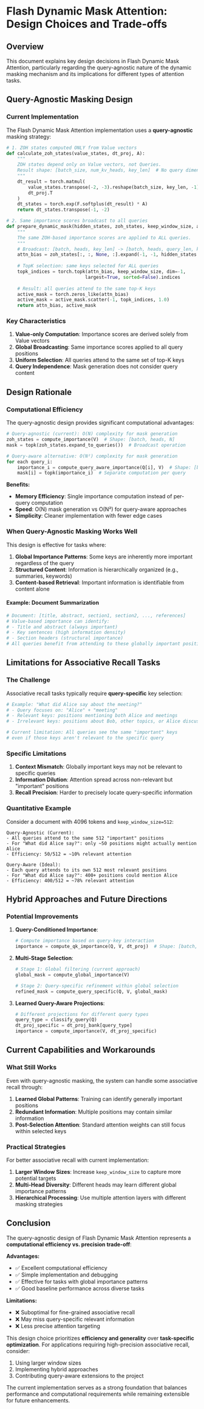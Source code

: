 # Flash Dynamic Mask Attention: Design Choices and Trade-offs

## Overview

This document explains key design decisions in Flash Dynamic Mask Attention, particularly regarding the query-agnostic nature of the dynamic masking mechanism and its implications for different types of attention tasks.

## Query-Agnostic Masking Design

### Current Implementation

The Flash Dynamic Mask Attention implementation uses a **query-agnostic** masking strategy:

```python
# 1. ZOH states computed ONLY from Value vectors
def calculate_zoh_states(value_states, dt_proj, A):
    """
    ZOH states depend only on Value vectors, not Queries.
    Result shape: [batch_size, num_kv_heads, key_len]  # No query dimension!
    """
    dt_result = torch.matmul(
        value_states.transpose(-2, -3).reshape(batch_size, key_len, -1), 
        dt_proj.T
    )
    dt_states = torch.exp(F.softplus(dt_result) * A)
    return dt_states.transpose(-1, -2)

# 2. Same importance scores broadcast to all queries
def prepare_dynamic_mask(hidden_states, zoh_states, keep_window_size, attention_mask):
    """
    The same ZOH-based importance scores are applied to ALL queries.
    """
    # Broadcast: [batch, heads, key_len] -> [batch, heads, query_len, key_len]
    attn_bias = zoh_states[:, :, None, :].expand(-1, -1, hidden_states.shape[2], -1)
    
    # TopK selection: same keys selected for ALL queries
    topk_indices = torch.topk(attn_bias, keep_window_size, dim=-1, 
                             largest=True, sorted=False).indices
    
    # Result: all queries attend to the same top-K keys
    active_mask = torch.zeros_like(attn_bias)
    active_mask = active_mask.scatter(-1, topk_indices, 1.0)
    return attn_bias, active_mask
```

### Key Characteristics

1. **Value-only Computation**: Importance scores are derived solely from Value vectors
2. **Global Broadcasting**: Same importance scores applied to all query positions
3. **Uniform Selection**: All queries attend to the same set of top-K keys
4. **Query Independence**: Mask generation does not consider query content

## Design Rationale

### Computational Efficiency

The query-agnostic design provides significant computational advantages:

```python
# Query-agnostic (current): O(N) complexity for mask generation
zoh_states = compute_importance(V)  # Shape: [batch, heads, N]
mask = topk(zoh_states.expand_to_queries())  # Broadcast operation

# Query-aware alternative: O(N²) complexity for mask generation  
for each query_i:
    importance_i = compute_query_aware_importance(Q[i], V)  # Shape: [batch, heads, N]
    mask[i] = topk(importance_i)  # Separate computation per query
```

**Benefits:**
- **Memory Efficiency**: Single importance computation instead of per-query computation
- **Speed**: O(N) mask generation vs O(N²) for query-aware approaches
- **Simplicity**: Cleaner implementation with fewer edge cases

### When Query-Agnostic Masking Works Well

This design is effective for tasks where:

1. **Global Importance Patterns**: Some keys are inherently more important regardless of the query
2. **Structured Content**: Information is hierarchically organized (e.g., summaries, keywords)
3. **Content-based Retrieval**: Important information is identifiable from content alone

#### Example: Document Summarization
```python
# Document: [title, abstract, section1, section2, ..., references]
# Value-based importance can identify:
# - Title and abstract (always important)
# - Key sentences (high information density)
# - Section headers (structural importance)
# All queries benefit from attending to these globally important positions
```

## Limitations for Associative Recall Tasks

### The Challenge

Associative recall tasks typically require **query-specific** key selection:

```python
# Example: "What did Alice say about the meeting?"
# - Query focuses on: "Alice" + "meeting"
# - Relevant keys: positions mentioning both Alice and meetings
# - Irrelevant keys: positions about Bob, other topics, or Alice discussing other topics

# Current limitation: All queries see the same "important" keys
# even if those keys aren't relevant to the specific query
```

### Specific Limitations

1. **Context Mismatch**: Globally important keys may not be relevant to specific queries
2. **Information Dilution**: Attention spread across non-relevant but "important" positions
3. **Recall Precision**: Harder to precisely locate query-specific information

### Quantitative Example

Consider a document with 4096 tokens and `keep_window_size=512`:

```
Query-Agnostic (Current):
- All queries attend to the same 512 "important" positions
- For "What did Alice say?": only ~50 positions might actually mention Alice
- Efficiency: 50/512 = ~10% relevant attention

Query-Aware (Ideal):
- Each query attends to its own 512 most relevant positions  
- For "What did Alice say?": 400+ positions could mention Alice
- Efficiency: 400/512 = ~78% relevant attention
```

## Hybrid Approaches and Future Directions

### Potential Improvements

1. **Query-Conditioned Importance**:
   ```python
   # Compute importance based on query-key interaction
   importance = compute_qk_importance(Q, V, dt_proj)  # Shape: [batch, heads, query_len, key_len]
   ```

2. **Multi-Stage Selection**:
   ```python
   # Stage 1: Global filtering (current approach)
   global_mask = compute_global_importance(V)
   
   # Stage 2: Query-specific refinement within global selection
   refined_mask = compute_query_specific(Q, V, global_mask)
   ```

3. **Learned Query-Aware Projections**:
   ```python
   # Different projections for different query types
   query_type = classify_query(Q)
   dt_proj_specific = dt_proj_bank[query_type]
   importance = compute_importance(V, dt_proj_specific)
   ```

## Current Capabilities and Workarounds

### What Still Works

Even with query-agnostic masking, the system can handle some associative recall through:

1. **Learned Global Patterns**: Training can identify generally important positions
2. **Redundant Information**: Multiple positions may contain similar information
3. **Post-Selection Attention**: Standard attention weights can still focus within selected keys

### Practical Strategies

For better associative recall with current implementation:

1. **Larger Window Sizes**: Increase `keep_window_size` to capture more potential targets
2. **Multi-Head Diversity**: Different heads may learn different global importance patterns
3. **Hierarchical Processing**: Use multiple attention layers with different masking strategies

## Conclusion

The query-agnostic design of Flash Dynamic Mask Attention represents a **computational efficiency vs. precision trade-off**:

**Advantages:**
- ✅ Excellent computational efficiency
- ✅ Simple implementation and debugging
- ✅ Effective for tasks with global importance patterns
- ✅ Good baseline performance across diverse tasks

**Limitations:**
- ❌ Suboptimal for fine-grained associative recall
- ❌ May miss query-specific relevant information
- ❌ Less precise attention targeting

This design choice prioritizes **efficiency and generality** over **task-specific optimization**. For applications requiring high-precision associative recall, consider:
1. Using larger window sizes
2. Implementing hybrid approaches
3. Contributing query-aware extensions to the project

The current implementation serves as a strong foundation that balances performance and computational requirements while remaining extensible for future enhancements.